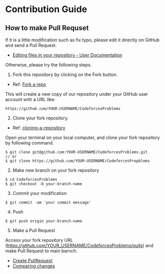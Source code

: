 # Contribution Guide

## How to make Pull Requset

If it is a little modification such as fix typo, please edit it directly on GitHub and send a Pull Request.

* [Editing files in your repository - User Documentation](https://docs.github.com/en/repositories/working-with-files/managing-files/editing-files)

Otherwise, please try the following steps.

1. Fork this repository by clicking on the Fork button.

* Ref: [Fork a repo](https://docs.github.com/en/get-started/quickstart/fork-a-repo)

This will create a new copy of our repository under your GitHub user account with a URL like:

```
https://github.com/YOUR-USERNAME/CodeforcesProblems
```

2. Clone your fork repository.

* Ref: [cloning-a-repository](https://docs.github.com/en/repositories/creating-and-managing-repositories/cloning-a-repository)

Open your terminal on your local computer, and clone your fork repository by following command.

```
$ git clone git@github.com:YOUR-USERNAME/CodeforcesProblems.git
// or
$ git clone https://github.com/YOUR-USERNAME/CodeforcesPropblems
```

2. Make new branch on your fork repository

```
$ cd CodeforcesProblems
$ git checkout -b your-branch-name
```

3. Commit your modification

```
$ git commit -am 'your commit message'
```

4. Push

```
$ git push origin your-branch-name
```

5. Make a Pull Request

Access your fork repository URL (https://github.com/YOUR_USERNAME/CodeforcesProblems/pulls) and make Pull Request to main barnch.

* [Create PullRequest](../images/pull_request.png)
* [Comparing changes](../images/comparing_change.png)

